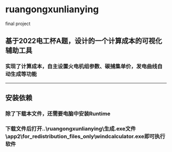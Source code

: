 # ruangongxunlianying
final project
## 基于2022电工杯A题，设计的一个计算成本的可视化辅助工具  
### 实现了计算成本，自主设置火电机组参数、碳捕集单价，发电曲线自动生成等功能

---
## 安装依赖  
### 除了下载本文件，还需要电脑中安装Runtime
### 下载文件后打开..\ruangongxunlianying\生成.exe文件\app2\for_redistribution_files_only\windcalculator.exe即可执行软件
